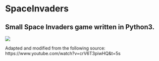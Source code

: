 # SpaceInvaders
## Small Space Invaders game written in Python3.


![](SpaceInv.gif)

<p> Adapted and modified from the following source: https://www.youtube.com/watch?v=crV6T3piwHQ&t=5s </p>
